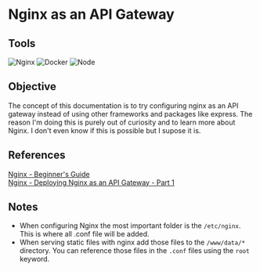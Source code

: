 # Nginx as an API Gateway

## Tools
![Nginx](https://img.shields.io/badge/Nginx-009639?style=for-the-badge&logo=nginx&logoColor=white)
![Docker](https://img.shields.io/badge/Docker-2CA5E0?style=for-the-badge&logo=docker&logoColor=white)
![Node](https://img.shields.io/badge/Node.js-339933?style=for-the-badge&logo=nodedotjs&logoColor=white)

## Objective
The concept of this documentation is to try configuring nginx as an API gateway instead of using other frameworks and packages like express. 
The reason I'm doing this is purely out of curiosity and to learn more about Nginx. I don't even know if this is possible but I supose it is.

## References
[Nginx - Beginner's Guide](https://nginx.org/en/docs/beginners_guide.html) </br>
[Nginx - Deploying Nginx as an API Gateway - Part 1](https://www.nginx.com/blog/deploying-nginx-plus-as-an-api-gateway-part-1/)

## Notes
- When configuring Nginx the most important folder is the `/etc/nginx`. This is where all .conf file will be added.
- When serving static files with nginx add those files to the `/www/data/*` directory. You can reference those files in the `.conf` files using the `root` keyword. 
